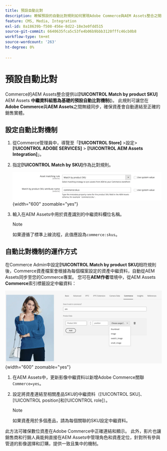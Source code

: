```yaml
---
title: 預設自動比對
description: 瞭解預設的自動比對規則如何實現Adobe Commerce與AEM Assets整合之間的無縫同步，確保資產自動連結到正確的銷售實體。
feature: CMS, Media, Integration
exl-id: 8a18639b-f508-456e-8d22-18e3e0fdd515
source-git-commit: 6640635fca5c53fe4b06b9bbb3120fffc46cb0b8
workflow-type: tm+mt
source-wordcount: '263'
ht-degree: 0%

---
```


# 預設自動比對

Commerce的AEM Assets整合提供以&#x200B;**[!UICONTROL Match by product SKU]** AEM Assets **中繼資料組態為基礎的預設自動比對機制(**)。 此規則可讓您在&#x200B;**Adobe Commerce**&#x200B;與&#x200B;**AEM Assets**&#x200B;之間無縫同步，確保資產會自動連結至正確的銷售實體。

## 設定自動比對機制

1. 從Commerce管理員中，導覽至「**[!UICONTROL Store]** >設定> **[!UICONTROL ADOBE SERVICES]** > **[!UICONTROL AEM Assets Integration]**」。

1. 指定&#x200B;**[!UICONTROL Match by SKU]**&#x200B;作為比對規則。

   ![預設自動比對規則](../assets/ootb-matching-rule.png){width="600" zoomable="yes"}

1. 輸入在AEM Assets中用於資產識別的中繼資料欄位名稱。

   >[!NOTE]
   >
   > 如果遵循了標準上線流程，此值應設為`commerce:skus`。

## 自動比對機制的運作方式

在Commerce Admin中設定&#x200B;**[!UICONTROL Match by product SKU]**&#x200B;相符規則後，Commerce資產檔案會根據為每個檔案設定的資產中繼資料，自動從AEM Assets同步至您的Commerce專案。 您可在&#x200B;**AEM作者**&#x200B;環境中，從AEM Assets **Commerce**&#x200B;索引標籤設定中繼資料：

![範例中繼資料](../assets/example-metadata.png){width="600" zoomable="yes"}

1. 在AEM Assets中，更新影像中繼資料以新增Adobe Commerce關聯`Commerce=yes`。

1. 設定將資產連結至相關產品SKU的中繼資料（[!UICONTROL SKU]、[!UICONTROL position]和[!UICONTROL role]）。

   >[!NOTE]
   >
   > 如果資產用於多個產品，請為每個關聯的SKU設定中繼資料。

此方法可確保數位資產在Adobe Commerce中正確連結和顯示。 此外，影片也讓銷售商和行銷人員能夠直接在AEM Assets中管理角色和資產定位，針對所有參與管道的影像選擇和訂購，提供一致且集中的機制。
